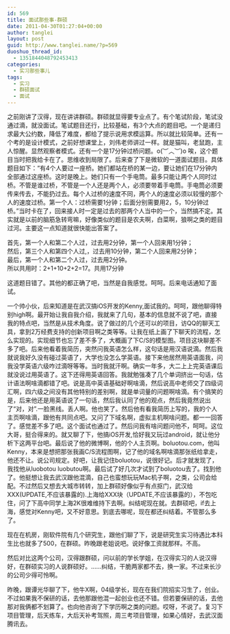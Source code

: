 ```yaml
---
id: 569
title: 面试那些事-群硕
date: 2011-04-30T01:27:04+00:00
author: tanglei
layout: post
guid: http://www.tanglei.name/?p=569
duoshuo_thread_id:
  - 1351844048792453413
categories:
  - 实习那些事儿
tags:
  - 实习
  - 群硕面试
  - 面试
---
```

之前刚讲了汉得，现在讲讲群硕。群硕就显得要专业点了。有个笔试阶段，笔试没通过滴，就没面试。笔试题目还行，比较基础，有3个大点的题目吧。一个是递归求最大公约数，降低了难度，都给了提示说用求模运算。所以就比较简单。还有一个考的是设计模式，之前好想课堂上，刘伟老师讲过一样。就是猫叫，老鼠跑，主人惊醒。显然观察者模式。还有一个是17分钟过桥问题。o(︶︿︶)o 唉，这个题目当时把我给卡在了。思维收到局限了。后来查了下是微软的一道面试题目。具体题目如下：“有4个人要过一座桥。她们都站在桥的某一边，要让她们在17分钟内全部通过这座桥。这时是晚上。她们只有一个手电筒。最多只能让两个人同时过桥。不管是谁过桥，不管是一个人还是两个人，必须要带着手电筒。手电筒必须要传来传去，不能扔过去。每个人过桥的速度不同，两个人的速度必须以较慢的那个人的速度过桥。第一个人：过桥需要1分钟；后面分别需要用2，5，10分钟过桥。”当时卡在了，回来接人时一定是过去的那两个人当中的一个，当然搞不定。其实就是以前的脑筋急转弯嘛，好像类似的题目是农夫啊，白菜啊，狼啊之类的题目过河。主要这一点知道就很快能出答案了。

<div id="_mcePaste">
  首先，第一个人和第二个人过，过去用2分钟，第一个人回来用1分钟；
</div>

<div id="_mcePaste">
  然后，第三个人和第四个人过,，过去用10分钟，第二个人回来用2分钟；
</div>

<div id="_mcePaste">
  最后，第一个人和第二个人过，过去用2分钟。
</div>

<div id="_mcePaste">
  所以共用时：2+1+10+2+2=17。共用17分钟
</div>

这道题目错了。其他的都正确了吧，当然是自我感觉。呵呵。后来电话通知了面试。

一个帅小伙，后来知道是在武汉搞iOS开发的Kenny,面试我的。呵呵，跟他聊得特别high啊。最开始让我自我介绍，我就来了几句，基本的信息就不说了吧，直接我的特点吧，当然是从技术角度。说了做过的几个还可以的项目，访QQ的聊天工具，拿到2万经费支持的创新项目啊之类等等。让我在纸上画了下聊天的流程，怎么实现的。实现细节也忘了差不多了，大概画了下C/S的模型图。项目这块聊差不多了吧。后来他看着我简历，突然问我英语怎么样，这句话是用汉语说滴。然后我就说我好久没有碰过英语了，大学也没怎么学英语。接下来他居然用英语面我，问我没学英语六级咋过滴呀等等。当时我就汗啊。确实一年多，大二上上完英语课后就没说过用英语了。这下还得用英语回答。我就勉强凑了几个单词挤出一句话，估计语法啊啥滴都错了吧。说是高中英语基础好啊啥滴，然后说高中老师交了四级词汇啊，四六级之间没有其他特别的差别啊，就是单词量的问题啊啥滴。有个搞笑的是，后来他还是用英语说了一句话，然后我认同了他的观点，然后我竟然说出了“对，对”.一脸黑线。丢人啊。他也笑了。然后他有看我简历上写的，我的个人主页啊啥滴，跟他有共同点吧。又问了下域名啊，虚拟主机啊啥问题。都一一回答了。感觉差不多了吧。这个面试也通过了。然后问我有啥问题问他不，呵呵。这位大哥，挺合得来的。就又聊了下，他搞iOS开发,恰好我又玩过android，就让他分析下这两平台吧。最后说了他的微博啊，他的个人主页啊。boluotou.com，他叫Kenny，本来是想把那张我画C/S流程图啊，记了他的域名啊啥滴那张纸给拿走，他还不让。说公司规定。好吧，让我记住boluotou，说很好记。后才就发现了，我找他从luobotou luobutou啊。最后试了好几次才试到了boluotou去了。找到他了。他挺想让我去武汉跟他混滴，自己也蛮想玩玩Mac机子啊，之类，公司会给配。不过然后又想去大城市转转，加上群硕好像似乎有点抠门，武汉给XXX(UPDATE,不应该暴露的).上海给XXX块（UPDATE,不应该暴露的），不包吃住，问了下高中同学上海2K很难维持下去啊。纠结呢现在就。去群硕吧，if去上海，感觉对Kenny吧，又不好意思。到底去哪呢，现在都还纠结着。不管那么多了。

现在在机房，刚软件院有几个研究生，跟他们聊了下，说是研究生实习待遇比本科生比也就多了500，在群硕。昨晚跟老姐说吧。说好像工资就那样。不高。

然后对比这两个公司，汉得跟群硕，问以前的学长学姐，在汉得实习的人说汉得好，在群硕实习的人说群硕好。……纠结，干脆两家都不去，换一家。不过来长沙的公司少得可怜啊。

昨晚，跟谭光华聊了下，他牛X啊，04级学长，现在在我们院招实习生了，创业。不过如果我不保研的话，去他那跟他混一起创业也还不错。但若要保研的话，去他那对我俩都不划算了。也向他咨询了下学历啊之类的问题。哎呀，不说了。复习下项目管理，后天练车，大后天补考驾照，周三考项目管理，如果心情好，去武汉面腾讯去。
